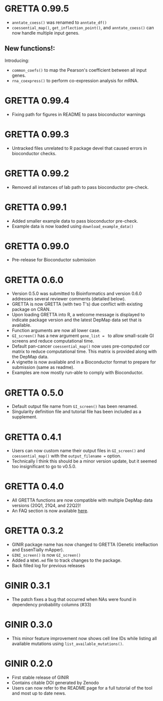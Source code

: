 # GRETTA 0.99.5
- `anntate_coess()` was renamed to `anntate_df()`
- `coessential_map()`, `get_inflection_point()`, and `anntate_coess()` can now handle multiple input genes.

## New functions!:
Introducing:

- `common_coefs()` to map the Pearson's coefficient between all input genes.
- `rna_coexpress()` to perform co-expression analysis for mRNA.

# GRETTA 0.99.4
- Fixing path for figures in README to pass bioconductor warnings

# GRETTA 0.99.3
- Untracked files unrelated to R package devel that caused errors in bioconductor checks.

# GRETTA 0.99.2
- Removed all instances of lab path to pass bioconductor pre-check. 

# GRETTA 0.99.1

- Added smaller example data to pass bioconductor pre-check. 
- Example data is now loaded using `download_example_data()`

# GRETTA 0.99.0

- Pre-release for Bioconductor submission

# GRETTA 0.6.0

- Version 0.5.0 was submitted to Bioinformatics and version 0.6.0 addresses several reviewer comments (detailed below).
- GRETTA is now GRETTA (with two T's) due conflict with existing package on CRAN.
- Upon loading GRETTA into R, a welcome message is displayed to indicate package version and the latest DepMap data set that is available. 
- Function arguments are now all lower case.
- `GI_screen()` has a new argument `gene_list = ` to allow small-scale GI screens and reduce computational time. 
- Default pan-cancer `coessential_map()` now uses pre-computed cor matrix to reduce computational time. This matrix is provided along with the DepMap data.
- A vignette is now available and in a Bioconductor format to prepare for submission (same as readme). 
- Examples are now mostly run-able to comply with Bioconductor.

# GRETTA 0.5.0

- Default output file name from `GI_screen()` has been renamed.
- Singularity definition file and tutorial file has been included as a supplement.

# GRETTA 0.4.1

-   Users can now custom name their output files in `GI_screen()` and `coessential_map()` with the `output_filename =` option. 
-   Technically I think this should be a minor version update, but it seemed too insignificant to go to v0.5.0. 

# GRETTA 0.4.0

-   All GRETTA functions are now compatible with multiple DepMap data versions (20Q1, 21Q4, and 22Q2)! 
-   An FAQ section is now available [here](https://github.com/ytakemon/GRETTA/wiki/Frequently-Asked-Questions).

# GRETTA 0.3.2

-   GINIR package name has now changed to GRETTA (Genetic inteRaction and EssenTially mApper).
-   `GINI_screen()` is now `GI_screen()`
-   Added a `NEWS.md` file to track changes to the package.
-   Back filled log for previous releases

# GINIR 0.3.1

-   The patch fixes a bug that occurred when NAs were found in dependency probability columns (#33)

# GINIR 0.3.0

-   This minor feature improvement now shows cell line IDs while listing all available mutations using `list_available_mutations()`.

# GINIR 0.2.0

-   First stable release of GINIR
-   Contains citable DOI generated by Zenodo
-   Users can now refer to the README page for a full tutorial of the tool and most up to date news.
